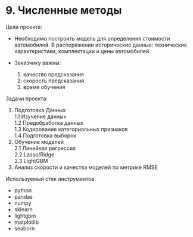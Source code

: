 # 9. Численные методы

Цели проекта:  

- Необходимо построить модель для определения стоимости автомобилей. В распоряжении исторические данные: технические характеристики, комплектации и цены автомобилей.  
- Заказчику важны:  

    1. качество предсказания  
    2. скорость предсказания  
    3. время обучения  

Задачи проекта:

1. Подготовка Данных  
    1.1 Изучение данных  
    1.2 Предобработка данных  
    1.3 Кодирование категориальных признаков  
    1.4 Подготовка выборок  
2. Обучение моделей  
    2.1 Линейная регрессия  
    2.2 Lasso/Ridge  
    2.3 LightGBM  
3. Анализ скорости и качества моделей по метрике RMSE  

Используемый стек инструментов:

- python
- pandas
- numpy
- sklearn
- lightgbm
- matplotlib
- seaborn
